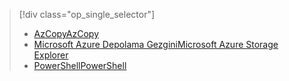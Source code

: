 > [!div class="op_single_selector"]
> * [<span data-ttu-id="696f1-101">AzCopy</span><span class="sxs-lookup"><span data-stu-id="696f1-101">AzCopy</span></span>](../articles/devtest-lab/devtest-lab-upload-vhd-using-azcopy.md)
> * [<span data-ttu-id="696f1-102">Microsoft Azure Depolama Gezgini</span><span class="sxs-lookup"><span data-stu-id="696f1-102">Microsoft Azure Storage Explorer</span></span>](../articles/devtest-lab/devtest-lab-upload-vhd-using-storage-explorer.md)
> * [<span data-ttu-id="696f1-103">PowerShell</span><span class="sxs-lookup"><span data-stu-id="696f1-103">PowerShell</span></span>](../articles/devtest-lab/devtest-lab-upload-vhd-using-powershell.md)
